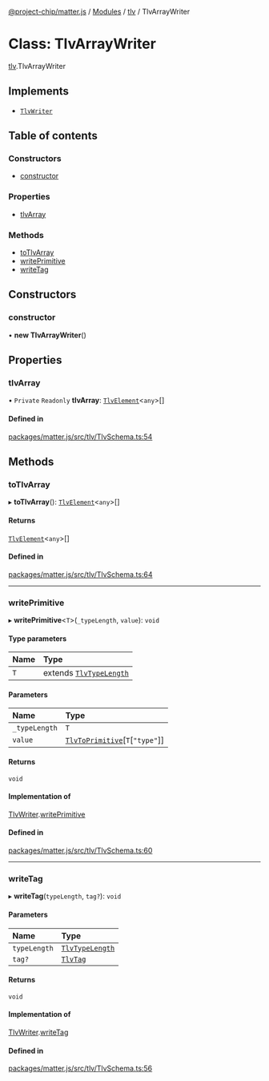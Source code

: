 [@project-chip/matter.js](../README.md) / [Modules](../modules.md) / [tlv](../modules/tlv.md) / TlvArrayWriter

# Class: TlvArrayWriter

[tlv](../modules/tlv.md).TlvArrayWriter

## Implements

- [`TlvWriter`](../interfaces/tlv.TlvWriter.md)

## Table of contents

### Constructors

- [constructor](tlv.TlvArrayWriter.md#constructor)

### Properties

- [tlvArray](tlv.TlvArrayWriter.md#tlvarray)

### Methods

- [toTlvArray](tlv.TlvArrayWriter.md#totlvarray)
- [writePrimitive](tlv.TlvArrayWriter.md#writeprimitive)
- [writeTag](tlv.TlvArrayWriter.md#writetag)

## Constructors

### constructor

• **new TlvArrayWriter**()

## Properties

### tlvArray

• `Private` `Readonly` **tlvArray**: [`TlvElement`](../modules/tlv.md#tlvelement)<`any`\>[]

#### Defined in

[packages/matter.js/src/tlv/TlvSchema.ts:54](https://github.com/project-chip/matter.js/blob/5bdbf8d/packages/matter.js/src/tlv/TlvSchema.ts#L54)

## Methods

### toTlvArray

▸ **toTlvArray**(): [`TlvElement`](../modules/tlv.md#tlvelement)<`any`\>[]

#### Returns

[`TlvElement`](../modules/tlv.md#tlvelement)<`any`\>[]

#### Defined in

[packages/matter.js/src/tlv/TlvSchema.ts:64](https://github.com/project-chip/matter.js/blob/5bdbf8d/packages/matter.js/src/tlv/TlvSchema.ts#L64)

___

### writePrimitive

▸ **writePrimitive**<`T`\>(`_typeLength`, `value`): `void`

#### Type parameters

| Name | Type |
| :------ | :------ |
| `T` | extends [`TlvTypeLength`](../modules/tlv.md#tlvtypelength) |

#### Parameters

| Name | Type |
| :------ | :------ |
| `_typeLength` | `T` |
| `value` | [`TlvToPrimitive`](../modules/tlv.md#tlvtoprimitive)[`T`[``"type"``]] |

#### Returns

`void`

#### Implementation of

[TlvWriter](../interfaces/tlv.TlvWriter.md).[writePrimitive](../interfaces/tlv.TlvWriter.md#writeprimitive)

#### Defined in

[packages/matter.js/src/tlv/TlvSchema.ts:60](https://github.com/project-chip/matter.js/blob/5bdbf8d/packages/matter.js/src/tlv/TlvSchema.ts#L60)

___

### writeTag

▸ **writeTag**(`typeLength`, `tag?`): `void`

#### Parameters

| Name | Type |
| :------ | :------ |
| `typeLength` | [`TlvTypeLength`](../modules/tlv.md#tlvtypelength) |
| `tag?` | [`TlvTag`](../modules/tlv.md#tlvtag) |

#### Returns

`void`

#### Implementation of

[TlvWriter](../interfaces/tlv.TlvWriter.md).[writeTag](../interfaces/tlv.TlvWriter.md#writetag)

#### Defined in

[packages/matter.js/src/tlv/TlvSchema.ts:56](https://github.com/project-chip/matter.js/blob/5bdbf8d/packages/matter.js/src/tlv/TlvSchema.ts#L56)
